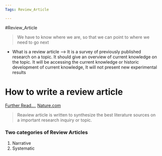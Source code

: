 ```yaml
---
Tags: Review_Article 

---
```



#Review_Article 
> We have to know where we are, so that we can point to where we need to go next
- What is a review article
--> It is a survey of previously published research on a topic. It should give an overview of current knowledge on the topic. It will be accessing the current knowledge or historic development of current knowledge, It will not present new experimental results

# How to write a review article

[Further Read...](https://pmc.ncbi.nlm.nih.gov/articles/PMC4548566/), [Nature.com](https://www.nature.com/articles/s44222-024-00256-4)


> Reaview article is written to synthesize the best literature sources on a important research inquiry or topic. 


### Two categories of Review Articles
1. Narrative
2. Systematic

